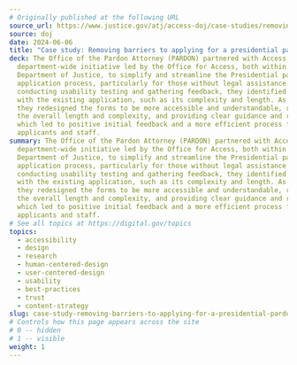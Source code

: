 ```yaml
---
# Originally published at the following URL
source_url: https://www.justice.gov/atj/access-doj/case-studies/removing-barriers-applying-presidential-pardon
source: doj
date: 2024-06-06
title: "Case study: Removing barriers to applying for a presidential pardon"
deck: The Office of the Pardon Attorney (PARDON) partnered with Access DOJ, a
  department-wide initiative led by the Office for Access, both within the U.S.
  Department of Justice, to simplify and streamline the Presidential pardon
  application process, particularly for those without legal assistance. By
  conducting usability testing and gathering feedback, they identified issues
  with the existing application, such as its complexity and length. As a result,
  they redesigned the forms to be more accessible and understandable, reducing
  the overall length and complexity, and providing clear guidance and resources,
  which led to positive initial feedback and a more efficient process for both
  applicants and staff.
summary: The Office of the Pardon Attorney (PARDON) partnered with Access DOJ, a
  department-wide initiative led by the Office for Access, both within the U.S.
  Department of Justice, to simplify and streamline the Presidential pardon
  application process, particularly for those without legal assistance. By
  conducting usability testing and gathering feedback, they identified issues
  with the existing application, such as its complexity and length. As a result,
  they redesigned the forms to be more accessible and understandable, reducing
  the overall length and complexity, and providing clear guidance and resources,
  which led to positive initial feedback and a more efficient process for both
  applicants and staff.
# See all topics at https://digital.gov/topics
topics:
  - accessibility
  - design
  - research
  - human-centered-design
  - user-centered-design
  - usability
  - best-practices
  - trust
  - content-strategy
slug: case-study-removing-barriers-to-applying-for-a-presidential-pardon
# Controls how this page appears across the site
# 0 -- hidden
# 1 -- visible
weight: 1
---
```

